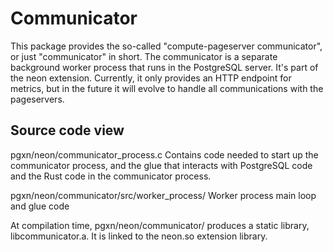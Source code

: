 # Communicator

This package provides the so-called "compute-pageserver communicator",
or just "communicator" in short. The communicator is a separate
background worker process that runs in the PostgreSQL server. It's
part of the neon extension. Currently, it only provides an HTTP
endpoint for metrics, but in the future it will evolve to handle all
communications with the pageservers.

## Source code view

pgxn/neon/communicator_process.c
    Contains code needed to start up the communicator process, and
    the glue that interacts with PostgreSQL code and the Rust
    code in the communicator process.


pgxn/neon/communicator/src/worker_process/
    Worker process main loop and glue code

At compilation time, pgxn/neon/communicator/ produces a static
library, libcommunicator.a. It is linked to the neon.so extension
library.
